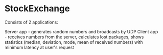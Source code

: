 # StockExchange
Consists of 2 applications:

Server app - generates random numbers and broadcasts by UDP
Client app - receives numbers from the server, calculates lost packages, shows statistics (median, deviation, mode, mean of received numbers) with minimum latency 
at user's request
